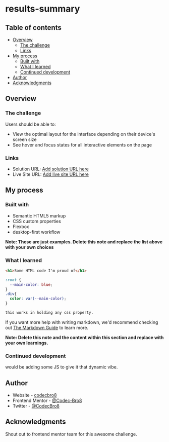 # results-summary

## Table of contents

- [Overview](#overview)
  - [The challenge](#the-challenge)
  - [Links](#links)
- [My process](#my-process)
  - [Built with](#built-with)
  - [What I learned](#what-i-learned)
  - [Continued development](#continued-development)
- [Author](#author)
- [Acknowledgments](#acknowledgments)

## Overview

### The challenge

Users should be able to:

- View the optimal layout for the interface depending on their device's screen size
- See hover and focus states for all interactive elements on the page


### Links

- Solution URL: [Add solution URL here](https://your-solution-url.com)
- Live Site URL: [Add live site URL here](https://your-live-site-url.com)

## My process

### Built with

- Semantic HTML5 markup
- CSS custom properties
- Flexbox
- desktop-first workflow

**Note: These are just examples. Delete this note and replace the list above with your own choices**

### What I learned

```html
<h1>Some HTML code I'm proud of</h1>
```
```css
:root {
  --main-color: blue;
}
.div{
  color: var(--main-color);
}

this works in holding any css property.
```

If you want more help with writing markdown, we'd recommend checking out [The Markdown Guide](https://www.markdownguide.org/) to learn more.

**Note: Delete this note and the content within this section and replace with your own learnings.**

### Continued development

would be adding some JS to give it that dynamic vibe.

## Author

- Website - [codecbro8](https://github.com/Codec-Bro8/results-summary.git)
- Frontend Mentor - [@Codec-Bro8](https://www.frontendmentor.io/profile/Codec-Bro8)
- Twitter - [@CodecBro8](https://twitter.com/CodecBro8)

## Acknowledgments

Shout out to frontend mentor team for this awesome challenge.

